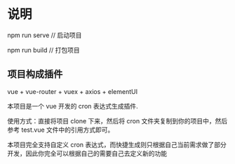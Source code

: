 # 说明

npm run serve // 启动项目

npm run build // 打包项目

## 项目构成插件

vue + vue-router + vuex + axios + elementUI

本项目是一个 vue 开发的 cron 表达式生成插件.

使用方式：直接将项目 clone 下来，然后将 cron 文件夹复制到你的项目中，然后参考 test.vue 文件中的引用方式即可。

本项目完全支持自定义 cron 表达式，而快捷生成则只根据自己当前需求做了部分开发，因此你完全可以根据自己的需要自己去定义新的功能
